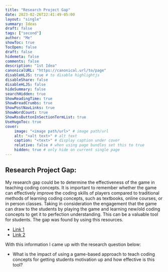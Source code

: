```yaml
---
title: "Research Project Gap"
date: 2023-02-26T22:41:49-05:00
layout: "single"
summary: Ideas
draft: false
tags: ["second"]
author: "Me"
showToc: true
TocOpen: false
draft: false
hidemeta: false
comments: false
description: "1st Idea"
canonicalURL: "https://canonical.url/to/page"
disableHLJS: true # to disable highlightjs
disableShare: false
disableHLJS: false
hideSummary: false
searchHidden: true
ShowReadingTime: true
ShowBreadCrumbs: true
ShowPostNavLinks: true
ShowWordCount: true
ShowRssButtonInSectionTermList: true
UseHugoToc: true
cover:
    image: "<image path/url>" # image path/url
    alt: "<alt text>" # alt text
    caption: "<text>" # display caption under cover
    relative: false # when using page bundles set this to true
    hidden: true # only hide on current single page
---
```


## Research Project Gap:

 My research gap could be to determine the effectiveness of the game in teaching coding concepts. It is important to remember whether the game can effectively improve the coding skills of players compared to traditional methods of learning coding concepts, such as textbooks, online courses, or in person classes. Taking in consideration the engagement that the game can draw to the students by playing the game and learning new/old coding concepts to get it to perfection understanding. This can be a valuable tool for students. The gap was found by using this resources.

 - [Link 1](http://www.jstor.org/stable/jeductechsoci.18.3.75)
 - [Link 2](https://ieeexplore.ieee.org/document/6268112)

 With this information I came up with the research question below:
  - What is the impact of using a game-based approach to teach coding concepts for getting students motivation up and how effective is this tool?

